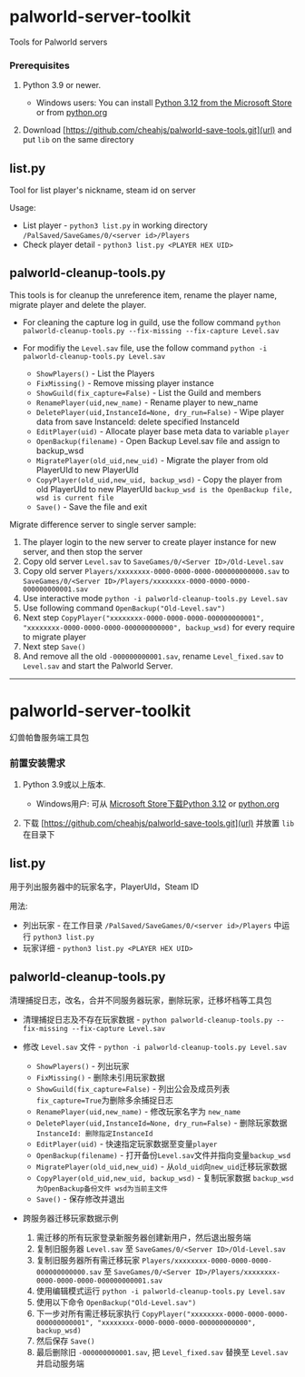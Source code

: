 # palworld-server-toolkit
Tools for Palworld servers


### Prerequisites

1. Python 3.9 or newer.
    - Windows users: You can install [Python 3.12 from the Microsoft Store](https://apps.microsoft.com/detail/9NCVDN91XZQP) or from [python.org](https://www.python.org/)

2. Download [https://github.com/cheahjs/palworld-save-tools.git](url) and put `lib` on the same directory

## list.py
Tool for list player's nickname, steam id on server

Usage:

- List player - `python3 list.py` in working directory `/PalSaved/SaveGames/0/<server id>/Players`
- Check player detail - `python3 list.py <PLAYER HEX UID>`


## palworld-cleanup-tools.py

This tools is for cleanup the unreference item, rename the player name, migrate player and delete the player.

- For cleaning the capture log in guild, use the follow command `python palworld-cleanup-tools.py --fix-missing --fix-capture Level.sav`

- For modifiy the `Level.sav` file, use the follow command
`python -i palworld-cleanup-tools.py Level.sav`

	- `ShowPlayers()` - List the Players
	- `FixMissing()` - Remove missing player instance
	- `ShowGuild(fix_capture=False)` - List the Guild and members
	- `RenamePlayer(uid,new_name)` - Rename player to new_name
	- `DeletePlayer(uid,InstanceId=None, dry_run=False)` - Wipe player data from save InstanceId: delete specified InstanceId
	- `EditPlayer(uid)` - Allocate player base meta data to variable `player`
	- `OpenBackup(filename)` - Open Backup Level.sav file and assign to backup_wsd
	- `MigratePlayer(old_uid,new_uid)` - Migrate the player from old PlayerUId to new PlayerUId
	- `CopyPlayer(old_uid,new_uid, backup_wsd)` - Copy the player from old PlayerUId to new PlayerUId `backup_wsd is the OpenBackup file, wsd is current file`
	- `Save()` - Save the file and exit

Migrate difference server to single server sample:

1. The player login to the new server to create player instance for new server, and then stop the server
1. Copy old server `Level.sav` to `SaveGames/0/<Server ID>/Old-Level.sav`
1. Copy old server `Players/xxxxxxxx-0000-0000-0000-000000000000.sav` to `SaveGames/0/<Server ID>/Players/xxxxxxxx-0000-0000-0000-000000000001.sav`
1. Use interactive mode `python -i palworld-cleanup-tools.py Level.sav`
1. Use following command `OpenBackup("Old-Level.sav")`
1. Next step `CopyPlayer("xxxxxxxx-0000-0000-0000-000000000001", "xxxxxxxx-0000-0000-0000-000000000000", backup_wsd)` for every require to migrate player
1. Next step `Save()`
1. And remove all the old `-000000000001.sav`, rename `Level_fixed.sav` to `Level.sav` and start the Palworld Server.


---

# palworld-server-toolkit
幻兽帕鲁服务端工具包


### 前置安装需求

1. Python 3.9或以上版本.
    - Windows用户: 可从 [Microsoft Store下载Python 3.12](https://apps.microsoft.com/detail/9NCVDN91XZQP) or [python.org](https://www.python.org/)

2. 下载 [https://github.com/cheahjs/palworld-save-tools.git](url) 并放置 `lib` 在目录下

## list.py
用于列出服务器中的玩家名字，PlayerUId，Steam ID

用法:

- 列出玩家 - 在工作目录 `/PalSaved/SaveGames/0/<server id>/Players` 中运行 `python3 list.py`
- 玩家详细 - `python3 list.py <PLAYER HEX UID>`


## palworld-cleanup-tools.py

清理捕捉日志，改名，合并不同服务器玩家，删除玩家，迁移坏档等工具包

- 清理捕捉日志及不存在玩家数据 - `python palworld-cleanup-tools.py --fix-missing --fix-capture Level.sav`

- 修改 `Level.sav` 文件 - `python -i palworld-cleanup-tools.py Level.sav`

	- `ShowPlayers()` - 列出玩家
	- `FixMissing()` - 删除未引用玩家数据
	- `ShowGuild(fix_capture=False)` - 列出公会及成员列表 `fix_capture=True`为删除多余捕捉日志
	- `RenamePlayer(uid,new_name)` - 修改玩家名字为 `new_name`
	- `DeletePlayer(uid,InstanceId=None, dry_run=False)` - 删除玩家数据 `InstanceId: 删除指定InstanceId`
	- `EditPlayer(uid)` - 快速指定玩家数据至变量`player`
	- `OpenBackup(filename)` - 打开备份`Level.sav`文件并指向变量`backup_wsd`
	- `MigratePlayer(old_uid,new_uid)` - 从`old_uid`向`new_uid`迁移玩家数据
	- `CopyPlayer(old_uid,new_uid, backup_wsd)` - 复制玩家数据 `backup_wsd 为OpenBackup备份文件 wsd为当前主文件`
	- `Save()` - 保存修改并退出


- 跨服务器迁移玩家数据示例

	1. 需迁移的所有玩家登录新服务器创建新用户，然后退出服务端
	1. 复制旧服务器 `Level.sav` 至 `SaveGames/0/<Server ID>/Old-Level.sav`
	1. 复制旧服务器所有需迁移玩家 `Players/xxxxxxxx-0000-0000-0000-000000000000.sav` 至 `SaveGames/0/<Server ID>/Players/xxxxxxxx-0000-0000-0000-000000000001.sav`
	1. 使用编辑模式运行 `python -i palworld-cleanup-tools.py Level.sav`
	1. 使用以下命令 `OpenBackup("Old-Level.sav")`
	1. 下一步对所有需迁移玩家执行 `CopyPlayer("xxxxxxxx-0000-0000-0000-000000000001", "xxxxxxxx-0000-0000-0000-000000000000", backup_wsd)`
	1. 然后保存 `Save()`
	1. 最后删除旧 `-000000000001.sav`, 把 `Level_fixed.sav` 替换至 `Level.sav` 并启动服务端

